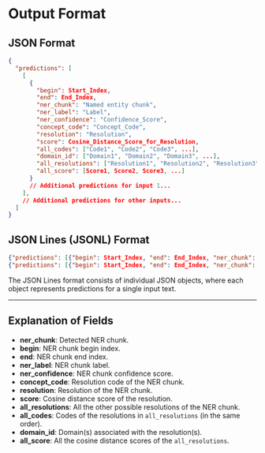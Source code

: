# Output Format

## JSON Format

```json
{
  "predictions": [
    [
      {
        "begin": Start_Index,
        "end": End_Index,
        "ner_chunk": "Named entity chunk",
        "ner_label": "Label",
        "ner_confidence": "Confidence_Score",
        "concept_code": "Concept_Code",
        "resolution": "Resolution",
        "score": Cosine_Distance_Score_for_Resolution,
        "all_codes": ["Code1", "Code2", "Code3", ...],
        "domain_id": ["Domain1", "Domain2", "Domain3", ...],
        "all_resolutions": ["Resolution1", "Resolution2", "Resolution3", ...],
        "all_score": [Score1, Score2, Score3, ...]
      }
      // Additional predictions for input 1...
    ],
    // Additional predictions for other inputs...
  ]
}
```

## JSON Lines (JSONL) Format

```json
{"predictions": [{"begin": Start_Index, "end": End_Index, "ner_chunk": "Named entity chunk", "ner_label": "Label", "ner_confidence": "Confidence_Score", "concept_code": "Concept_Code", "resolution": "Resolution", "score": Cosine_Distance_Score_for_Resolution, "all_codes": ["Code1", "Code2", "Code3", ...], "domain_id": ["Domain1", "Domain2", "Domain3", ...], "all_resolutions": ["Resolution1", "Resolution2", "Resolution3", ...], "all_score": [Score1, Score2, Score3, ...]}]}
{"predictions": [{"begin": Start_Index, "end": End_Index, "ner_chunk": "Named entity chunk", "ner_label": "Label", "ner_confidence": "Confidence_Score", "concept_code": "Concept_Code", "resolution": "Resolution", "score": Cosine_Distance_Score_for_Resolution, "all_codes": ["Code1", "Code2", "Code3", ...], "domain_id": ["Domain1", "Domain2", "Domain3", ...], "all_resolutions": ["Resolution1", "Resolution2", "Resolution3", ...], "all_score": [Score1, Score2, Score3, ...]}]}
```

The JSON Lines format consists of individual JSON objects, where each object represents predictions for a single input text.

---

## Explanation of Fields

- **ner_chunk**: Detected NER chunk.
- **begin**: NER chunk begin index.
- **end**: NER chunk end index.
- **ner_label**: NER chunk label.
- **ner_confidence**: NER chunk confidence score.
- **concept_code**: Resolution code of the NER chunk.
- **resolution**: Resolution of the NER chunk.
- **score**: Cosine distance score of the resolution.
- **all_resolutions**: All the other possible resolutions of the NER chunk.
- **all_codes**: Codes of the resolutions in `all_resolutions` (in the same order).
- **domain_id**: Domain(s) associated with the resolution(s).
- **all_score**: All the cosine distance scores of the `all_resolutions`.
